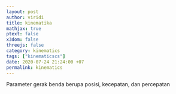 ```yaml
---
layout: post
author: viridi
title: kinematika
mathjax: true
ptext: false
x3dom: false
threejs: false
category: kinematics
tags: ["kinematicscs"]
date: 2020-07-24 21:24:00 +07
permalink: kinematics
---
```

Parameter gerak benda berupa posisi, kecepatan, dan percepatan